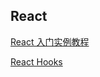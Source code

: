 ## React
[React 入门实例教程](http://www.ruanyifeng.com/blog/2015/03/react.html)

[React Hooks](http://www.ruanyifeng.com/blog/2020/09/react-hooks-useeffect-tutorial.html)